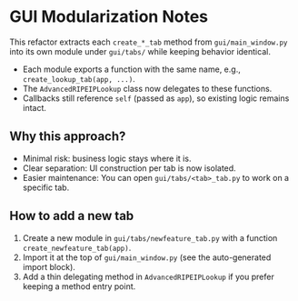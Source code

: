 # GUI Modularization Notes

This refactor extracts each `create_*_tab` method from `gui/main_window.py`
into its own module under `gui/tabs/` while keeping behavior identical.
- Each module exports a function with the same name, e.g., `create_lookup_tab(app, ...)`.
- The `AdvancedRIPEIPLookup` class now delegates to these functions.
- Callbacks still reference `self` (passed as `app`), so existing logic remains intact.

## Why this approach?
- Minimal risk: business logic stays where it is.
- Clear separation: UI construction per tab is now isolated.
- Easier maintenance: You can open `gui/tabs/<tab>_tab.py` to work on a specific tab.

## How to add a new tab
1. Create a new module in `gui/tabs/newfeature_tab.py` with a function `create_newfeature_tab(app)`.
2. Import it at the top of `gui/main_window.py` (see the auto-generated import block).
3. Add a thin delegating method in `AdvancedRIPEIPLookup` if you prefer keeping a method entry point.

